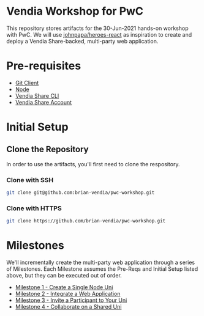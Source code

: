 # Vendia Workshop for PwC

This repository stores artifacts for the 30-Jun-2021 hands-on workshop with PwC.  We will use [johnpapa/heroes-react](https://github.com/johnpapa/heroes-react) as inspiration to create and deploy a Vendia Share-backed, multi-party web application.

# Pre-requisites

* [Git Client](https://git-scm.com/downloads)
* [Node](https://nodejs.org/en/download/)
* [Vendia Share CLI](https://vendia.net/docs/share/cli)
* [Vendia Share Account](https://share.vendia.net/signup)

# Initial Setup

## Clone the Repository

In order to use the artifacts, you'll first need to clone the respository.

### Clone with SSH

```bash
git clone git@github.com:brian-vendia/pwc-workshop.git
```

### Clone with HTTPS

```bash
git clone https://github.com/brian-vendia/pwc-workshop.git
```

# Milestones
We'll incrementally create the multi-party web application through a series of Milestones.  Each Milestone assumes the Pre-Reqs and Initial Setup listed above, but they can be executed out of order.
* [Milestone 1 - Create a Single Node Uni](./README-Milestone1.md)
* [Milestone 2 - Integrate a Web Application](./README-Milestone2.md)
* [Milestone 3 - Invite a Participant to Your Uni](./README-Milestone3.md)
* [Milestone 4 - Collaborate on a Shared Uni](./README-Milestone4.md)